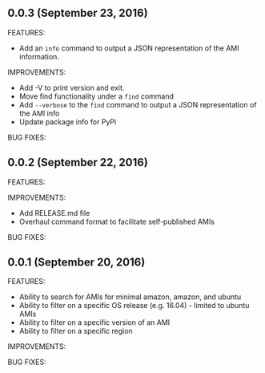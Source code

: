 ## 0.0.3 (September 23, 2016)

FEATURES:

 * Add an `info` command to output a JSON representation of the AMI information.

IMPROVEMENTS:

 * Add -V to print version and exit.
 * Move find functionality under a `find` command
 * Add `--verbose` to the `find` command to output a JSON representation of the AMI info
 * Update package info for PyPi

BUG FIXES:


## 0.0.2 (September 22, 2016)

FEATURES:

IMPROVEMENTS:

 * Add RELEASE.md file
 * Overhaul command format to facilitate self-published AMIs

BUG FIXES:


## 0.0.1 (September 20, 2016)

FEATURES:

 * Ability to search for AMIs for minimal amazon, amazon, and ubuntu
 * Ability to filter on a specific OS release (e.g. 16.04) - limited to ubuntu AMIs
 * Ability to filter on a specific version of an AMI
 * Ability to filter on a specific region

IMPROVEMENTS:

BUG FIXES:

